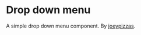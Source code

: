 # Drop down menu
A simple drop down menu component. By [joeypizzas](https://github.com/joeypizzas). 
